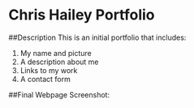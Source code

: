 # Chris Hailey Portfolio

##Description
This is an initial portfolio that includes:
1. My name and picture
2. A description about me
3. Links to my work
4. A contact form

##Final Webpage Screenshot:
